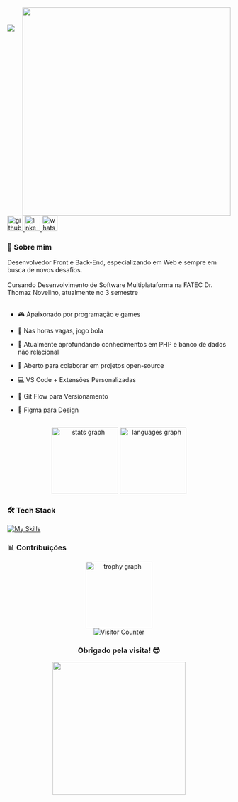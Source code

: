 <img src="https://user-images.githubusercontent.com/74038190/212750147-854a394f-fee9-4080-9770-78a4b7ece53f.gif" width="470px" align="right">

<h1 align="left">
    <img src="https://readme-typing-svg.herokuapp.com/?font=Righteous&size=35&center=false&vCenter=true&width=500&height=70&duration=4000&lines=Olá!+👋;+Eu+sou+João+Pedro+Moscardini!;" />
</h1>

<div align="left">
  <a href="https://github.com/moscardini-carvalho">
    <img src="https://img.shields.io/static/v1?message=Github&logo=github&label=&color=7159c1&logoColor=white&labelColor=&style=for-the-badge" height="35" alt="github logo"  />
  </a>
  <a href="https://www.linkedin.com/in/joaodevjun">
    <img src="https://img.shields.io/static/v1?message=LinkedIn&logo=linkedin&label=&color=0077B5&logoColor=white&labelColor=&style=for-the-badge" height="35" alt="linkedin logo"  />
  </a>
  <a href="#">
    <img src="https://img.shields.io/static/v1?message=WhatsApp&logo=whatsapp&label=&color=25D366&logoColor=white&labelColor=&style=for-the-badge" height="35" alt="whatsapp logo"  />
  </a>
</div>

### 🚀 Sobre mim

<p align="left">
  Desenvolvedor Front e Back-End,
  especializando em Web e sempre em busca de novos desafios.<br><br>
  Cursando Desenvolvimento de Software Multiplataforma na FATEC Dr. Thomaz Novelino, atualmente no 3 semestre

  <br>
  <br>
  
- 🎮 Apaixonado por programação e games 

- 🎸 Nas horas vagas, jogo bola

- 🌱 Atualmente aprofundando conhecimentos em PHP e banco de dados não relacional  

- 👯 Aberto para colaborar em projetos open-source  

- 💻 VS Code + Extensões Personalizadas

- 🐙 Git Flow para Versionamento

- 🎨 Figma para Design

</p>

 <br>
<div align="center">
  <img src="https://github-readme-stats.vercel.app/api?username=moscardini-carvalho&hide_title=false&hide_rank=false&show_icons=true&include_all_commits=true&count_private=true&disable_animations=false&theme=dracula&locale=en&hide_border=false" height="150" alt="stats graph"  />
  <img src="https://github-readme-stats.vercel.app/api/top-langs?username=moscardini-carvalho&locale=en&hide_title=false&layout=compact&card_width=320&langs_count=5&theme=dracula&hide_border=false" height="150" alt="languages graph"  />
</div>

### 🛠️ Tech Stack
    
[![My Skills](https://skillicons.dev/icons?i=js,html,css,java,nodejs,mysql,mongodb,python,php)](https://skillicons.dev)


###  📊 Contribuições

<div align="center">
  <img src="https://github-profile-trophy.vercel.app/?username=moscardini-carvalho&theme=dracula&row=1" height="150" alt="trophy graph"  />
</div>

<div align="center">
  <img src="https://profile-counter.glitch.me/agostinhomarcia/count.svg" alt="Visitor Counter"  />
</div>

<div align="center">
  <h3>
    Obrigado pela visita! 😎
  </h3>
</div>

<div align="center">
     <img src="https://media0.giphy.com/media/v1.Y2lkPTc5MGI3NjExc3ZiczA0N3dvcGYzcnlyeXFlcHcxN3E4YWhydHN5Y2k0bG11YTNybyZlcD12MV9pbnRlcm5hbF9naWZfYnlfaWQmY3Q9Zw/Sg1JlzElDoSvXFNBEi/giphy.gif" width="300px" align="center">
</div>
